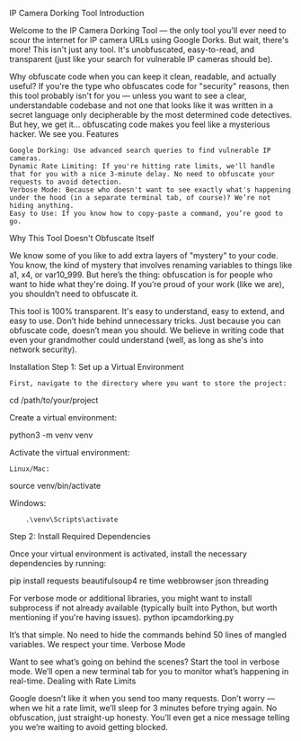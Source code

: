 IP Camera Dorking Tool
Introduction

Welcome to the IP Camera Dorking Tool — the only tool you'll ever need to scour the internet for IP camera URLs using Google Dorks. But wait, there's more! This isn't just any tool. It's unobfuscated, easy-to-read, and transparent (just like your search for vulnerable IP cameras should be).

Why obfuscate code when you can keep it clean, readable, and actually useful? If you're the type who obfuscates code for "security" reasons, then this tool probably isn't for you — unless you want to see a clear, understandable codebase and not one that looks like it was written in a secret language only decipherable by the most determined code detectives. But hey, we get it… obfuscating code makes you feel like a mysterious hacker. We see you.
Features

    Google Dorking: Use advanced search queries to find vulnerable IP cameras.
    Dynamic Rate Limiting: If you're hitting rate limits, we'll handle that for you with a nice 3-minute delay. No need to obfuscate your requests to avoid detection.
    Verbose Mode: Because who doesn't want to see exactly what's happening under the hood (in a separate terminal tab, of course)? We’re not hiding anything.
    Easy to Use: If you know how to copy-paste a command, you’re good to go.

Why This Tool Doesn't Obfuscate Itself

We know some of you like to add extra layers of "mystery" to your code. You know, the kind of mystery that involves renaming variables to things like a1, x4, or var10_999. But here’s the thing: obfuscation is for people who want to hide what they're doing. If you’re proud of your work (like we are), you shouldn’t need to obfuscate it.

This tool is 100% transparent. It's easy to understand, easy to extend, and easy to use. Don’t hide behind unnecessary tricks. Just because you can obfuscate code, doesn’t mean you should. We believe in writing code that even your grandmother could understand (well, as long as she's into network security).

Installation
Step 1: Set up a Virtual Environment

    First, navigate to the directory where you want to store the project:

cd /path/to/your/project

Create a virtual environment:

python3 -m venv venv

Activate the virtual environment:

    Linux/Mac:

source venv/bin/activate

Windows:

        .\venv\Scripts\activate

Step 2: Install Required Dependencies

Once your virtual environment is activated, install the necessary dependencies by running:

pip install requests beautifulsoup4 re time webbrowser json threading

For verbose mode or additional libraries, you might want to install subprocess if not already available (typically built into Python, but worth mentioning if you're having issues).
python ipcamdorking.py

It’s that simple. No need to hide the commands behind 50 lines of mangled variables. We respect your time.
Verbose Mode

Want to see what’s going on behind the scenes? Start the tool in verbose mode. We’ll open a new terminal tab for you to monitor what’s happening in real-time.
Dealing with Rate Limits

Google doesn’t like it when you send too many requests. Don’t worry — when we hit a rate limit, we’ll sleep for 3 minutes before trying again. No obfuscation, just straight-up honesty. You’ll even get a nice message telling you we’re waiting to avoid getting blocked.
